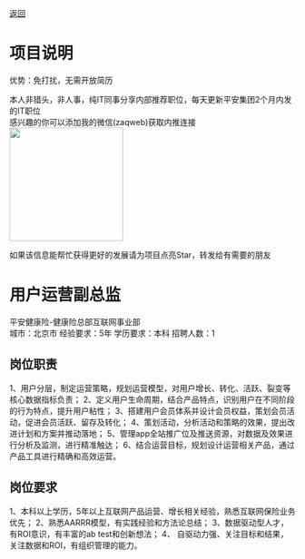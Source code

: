 [返回](../)

# 项目说明

优势：免打扰，无需开放简历

本人非猎头，非人事，纯IT同事分享内部推荐职位，每天更新平安集团2个月内发的IT职位  
感兴趣的你可以添加我的微信(zaqweb)获取内推连接  
<img src="https://github.com/zaqweb/PA-IT-JOBS/blob/master/WechatICode.jpeg"  height="200" width="200">

如果该信息能帮忙获得更好的发展请为项目点亮Star，转发给有需要的朋友

# 用户运营副总监
平安健康险-健康险总部互联网事业部  
城市：北京市 经验要求：5年 学历要求：本科  招聘人数：1

## 岗位职责
1、用户分层，制定运营策略，规划运营模型，对用户增长、转化、活跃、裂变等核心数据指标负责；
2、定义用户生命周期，结合产品特点，识别用户在不同阶段的行为特点，提升用户粘性；
3、搭建用户会员体系并设计会员权益，策划会员活动，促进会员活跃、留存及转化；
4、策划活动，分析活动和策略的效果，提出改进计划和方案并推动落地；
5、管理app全站推广位及推送资源，对数据及效果进行分析及监测，进行精准触达；
6、结合运营目标，规划设计运营相关产品，通过产品工具进行精确和高效运营。

## 岗位要求
1、本科以上学历，5年以上互联网产品运营、增长相关经验，熟悉互联网保险业务优先；
2、熟悉AARRR模型，有实践经验和方法论总结；
3、数据驱动型人才，有ROI意识，有丰富的ab test和创新想法；
4、 自驱动力强、关注目标和结果，关注数据和ROI，有组织管理的能力。




